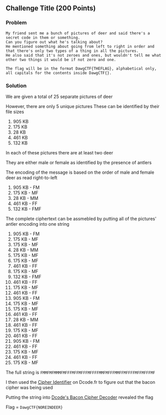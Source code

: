 ## Challenge Title (200 Points)


### Problem
```
My friend sent me a bunch of pictures of deer and said there's a secret code in them or something. 
Can you figure out what he's talking about? 
He mentioned something about going from left to right in order and that there's only two types of a thing in all the pictures. 
He also said that it's not zeroes and ones, but wouldn't tell me what other two things it would be if not zero and one.

The flag will be in the format DawgCTF{THEFLAG}, alphabetical only, all capitals for the contents inside DawgCTF{}.
```

### Solution
We are given a total of 25 separate pictures of deer

However, there are only 5 unique pictures
These can be identified by their file sizes

1. 905 KB
2. 175 KB
3. 28 KB
4. 461 KB
5. 132 KB


In each of these pictures there are at least two deer

They are either male or female as identified by the presence of antlers

The encoding of the message is based on the order of male and female deer as read right-to-left

1. 905 KB - FM
2. 175 KB - MF
3. 28 KB - MM
4. 461 KB - FF
5. 132 KB - FMF


The complete ciphertext can be assmebled by putting all of the pictures' antler encoding into one string

1. 905 KB - FM
2. 175 KB - MF
3. 175 KB - MF
4. 28 KB - MM
5. 175 KB - MF
6. 175 KB - MF
7. 461 KB - FF
8. 175 KB - MF
9. 132 KB - FMF
10. 461 KB - FF
11. 175 KB - MF
12. 461 KB - FF
13. 905 KB - FM
14. 175 KB - MF
15. 175 KB - MF
16. 461 KB - FF
17. 28 KB - MM
18. 461 KB - FF
19. 175 KB - MF
20. 461 KB - FF
21. 905 KB - FM
22. 461 KB - FF
23. 175 KB - MF
24. 461 KB - FF
25. 175 KB - MF

The full string is `FMMFMFMMMFMFFFMFFMFFFMFFFFMMFMFFFMMFFMFFFFMFFMFFFMF`


I then used the [Cipher Identifier](https://www.dcode.fr/cipher-identifier) on Dcode.fr to figure out that the bacon cipher was being used

Putting the string into [Dcode's Bacon Cipher Decoder](https://www.dcode.fr/bacon-cipher) revealed the flag


Flag = `DawgCTF{NOREINDEER}`